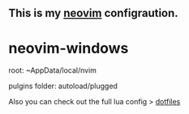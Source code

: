 ## This is my [neovim](https://github.com/neovim/neovim) configraution.

# neovim-windows
root: ~AppData/local/nvim

pulgins folder: autoload/plugged

Also you can check out the full lua config > [dotfiles](https://github.com/pmnzt/dotfiles)
